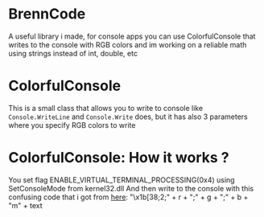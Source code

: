 # BrennCode
A useful library i made, for console apps you can use ColorfulConsole that writes to the console with RGB colors and im working on a reliable math using strings instead of int, double, etc

# ColorfulConsole
This is a small class that allows you to write to console like `Console.WriteLine` and `Console.Write` does, but it has also 3 parameters where you specify RGB colors to write

# ColorfulConsole: How it works ?
You set flag ENABLE_VIRTUAL_TERMINAL_PROCESSING(0x4) using SetConsoleMode from kernel32.dll
And then write to the console with this confusing code that i got from [here](https://stackoverflow.com/a/43321133): "\x1b[38;2;" + r + ";" + g + ";" + b + "m" + text
